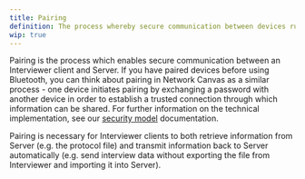 ```yaml
---
title: Pairing
definition: The process whereby secure communication between devices running Interviewer and Server is established.
wip: true
---
```

Pairing is the process which enables secure communication between an Interviewer client and Server. If you have paired devices before using Bluetooth, you can think about pairing in Network Canvas as a similar process - one device initiates pairing by exchanging a password with another device in order to establish a trusted connection through which information can be shared. For further information on the technical implementation, see our [security model](../_reference/security-model.md) documentation.

Pairing is necessary for Interviewer clients to both retrieve information from Server (e.g. the protocol file) and transmit information back to Server automatically (e.g. send interview data without exporting the file from Interviewer and importing it into Server).
